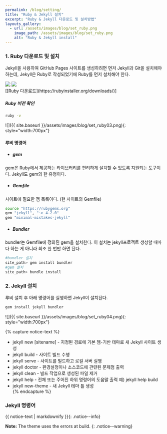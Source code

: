```yaml
---
permalink: /blog/setting/
title: "Ruby & Jekyll 설치"
excerpt: "Ruby & Jekyll 다운로드 및 설치방법"
layouts_gallery:
  - url: /assets/images/blog/set_ruby.png
    image_path: /assets/images/blog/set_ruby.png
    alt: "Ruby & Jekyll install"
---
```


### 1. Ruby 다운로드 및 설치
Jekyll을 사용하여 GitHub Pages 사이트를 생성하려면 먼저 Jekyll과 Git을 설치해야 하는데, Jekyll은 Ruby로 작성되었기에 Ruby를 먼저 설치해야 한다.

<div class="gallery_group half">
    <a href="https://rubyinstaller.org/downloads/" target="_blank"><img src="{{ site.baseurl }}/assets/images/blog/set_ruby01.png" ></a>
    <a href="https://rubyinstaller.org/downloads/" target="_blank"><img src="{{ site.baseurl }}/assets/images/blog/set_ruby02.png" ></a>
</div>
[[Ruby 다운로드](https://rubyinstaller.org/downloads/)]

##### Ruby 버전 확인

```bash
ruby -v
```

![]({{ site.baseurl }}/assets/images/blog/set_ruby03.png){: style="width:700px"}

#### 루비 명령어

  + ##### gem
gem은 Ruby에서 제공하는 라이브러리를 편리하게 설치할 수 있도록 지원되는 도구이다. Jekyll도  gem의 한 유형이다.

  + ##### Gemfile
사이트에 필요한 젬 목록이다. (현 사이트의 Gemfile)

```bash
source "https://rubygems.org"
gem "jekyll", "~> 4.2.0"
gem "minimal-mistakes-jekyll"
```

  + ##### Bundler
bundler는 Gemfile에 정의된 gem을 설치한다.
이 설치는 jekyll프로젝트 생성할 때마다 하는 게 아니라 최초 한 번만 하면 된다.

```bash
#bundler 설치
site_path> gem install bundler 
#gem 설치
site_path> bundle install 
```

### 2. Jekyll 설치
루비 설치 후 아래 명령어를 실행하면 Jekyll이 설치된다.

```bash
gem install jekyll bundler
```

![]({{ site.baseurl }}/assets/images/blog/set_ruby04.png){: style="width:700px"}

{% capture notice-text %}
   * jekyll new [sitename] - 지정된 경로에 기본 젬-기반 테마로 새 Jekyll 사이트 생성  
   * jekyll build - 사이트 빌드 수행  
   * jekyll serve - 사이트를 빌드하고 로컬 서버 실행  
   * jekyll doctor - 환경설정이나 소스코드에 관련된 문제점 출력   
   * jekyll clean - 빌드 작업으로 생성된 파일 제거  
   * jekyll help - 전체 또는 주어진 하위 명령어의 도움말 출력    예) jekyll help build  
   *  jekyll new-theme - 새 Jekyll 테마 틀 생성  
{% endcapture %}


### Jekyll 명령어
{{ notice-text | markdownify }}{: .notice--info}


**Note:** The theme uses the errors at build.
{: .notice--warning}

